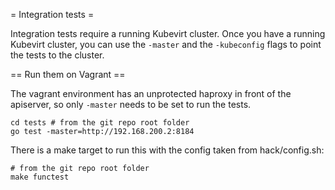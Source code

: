 = Integration tests =

Integration tests require a running Kubevirt cluster.  Once you have a running
Kubevirt cluster, you can use the `-master` and the `-kubeconfig` flags to
point the tests to the cluster.

== Run them on Vagrant ==

The vagrant environment has an unprotected haproxy in front of the apiserver,
so only `-master` needs to be set to run the tests.

```
cd tests # from the git repo root folder
go test -master=http://192.168.200.2:8184
```

There is a make target to run this with the config
taken from hack/config.sh:

```
# from the git repo root folder
make functest
```
